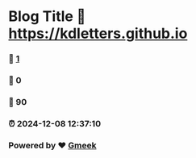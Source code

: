 # Blog Title :link: https://kdletters.github.io 
### :page_facing_up: [1](https://kdletters.github.io/tag.html) 
### :speech_balloon: 0 
### :hibiscus: 90 
### :alarm_clock: 2024-12-08 12:37:10 
### Powered by :heart: [Gmeek](https://github.com/Meekdai/Gmeek)
